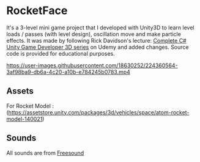 # RocketFace
It's a 3-level mini game project that I developed with Unity3D to learn level loads / passes (with level design), oscillation move and make particle effects.
It was made by following Rick Davidson's lecture: [Complete C# Unity Game Developer 3D series](https://www.udemy.com/course/unitycourse2/) on Udemy and added changes.
Source code is provided for educational purposes.



https://user-images.githubusercontent.com/18630252/224360564-3af98ba9-db6a-4c20-a10b-e784245b0783.mp4



## Assets
For Rocket Model : (https://assetstore.unity.com/packages/3d/vehicles/space/atom-rocket-model-140021)
## Sounds
All sounds are from [Freesound](https://freesound.org/)
